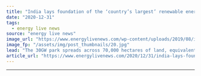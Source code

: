 ```yaml
---
title: "India lays foundation of the ‘country’s largest’ renewable energy park"
date: "2020-12-31"
tags: 
  - energy live news
source: "energy live news"
image_url: "https://www.energylivenews.com/wp-content/uploads/2019/08/indian-flag.jpg"
image_fp: "/assets/img/post_thumbnails/20.jpg"
lead: "The 30GW park spreads across 70,000 hectares of land, equivalent to the size of Singapore "
article_url: "https://www.energylivenews.com/2020/12/31/india-lays-foundation-of-the-countrys-largest-renewable-energy-park/"
---
```


---
